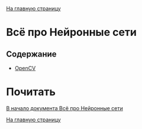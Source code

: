 [На главную страницу](../README.md)

# Всё про Нейронные сети

## Содержание

- [OpenCV](opencv/neuro_net_opencv.md)

# Почитать

[В начало документа Всё про Нейронные сети](#всё-про-нейронные-сети)

[На главную страницу](../README.md)
